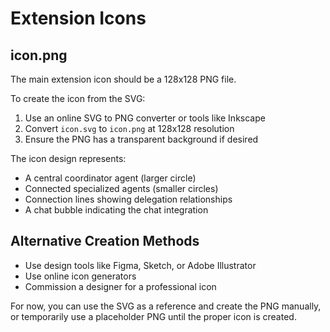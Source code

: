 # Extension Icons

## icon.png
The main extension icon should be a 128x128 PNG file. 

To create the icon from the SVG:
1. Use an online SVG to PNG converter or tools like Inkscape
2. Convert `icon.svg` to `icon.png` at 128x128 resolution
3. Ensure the PNG has a transparent background if desired

The icon design represents:
- A central coordinator agent (larger circle)
- Connected specialized agents (smaller circles)
- Connection lines showing delegation relationships
- A chat bubble indicating the chat integration

## Alternative Creation Methods
- Use design tools like Figma, Sketch, or Adobe Illustrator
- Use online icon generators
- Commission a designer for a professional icon

For now, you can use the SVG as a reference and create the PNG manually, or temporarily use a placeholder PNG until the proper icon is created.